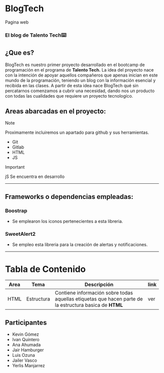 # BlogTech

<a src="https://gomezrkevinm.github.io/BlogTech/public/">Pagina web</a>
<h3>El blog de Talento Tech⌨️</h3>

## ¿Que es?
BlogTech es nuestro primer proyecto desarrollado en el bootcamp de programación en el programa de <strong>Talento Tech.</strong>
La idea del proyecto nace con la intención de apoyar aquellos compañeros que apenas inician en este mundo de la programación, teniendo un blog con la información esencial y recibida en las clases.
A partir de esta idea nace BlogTech qué sin percatarnos comenzamos a cubrir una necesidad, dando nos un producto con todas las cualidades que requiere un proyecto tecnologíco. 

## Areas abarcadas en el proyecto:
> [!NOTE]
> Proximamente incluiremos un apartado para github y sus herramientas.

- Git
- Gitlab
- HTML
- JS 

> [!IMPORTANT]
> jS Se encuentra en desarrollo

---
## Frameworks o dependencias empleadas:

### Boostrap
 * Se emplearon los iconos pertenecientes a esta libreria.

### SweetAlert2
 * Se empleo esta libreria para la creación de alertas y notificaciones.
---

# Tabla de Contenido

| Area | Tema | Descripción | link |
|------|------|-------------|------|
| HTML | Estructura|Contiene información sobre todas aquellas etiquetas que hacen parte de la estructura basica de **HTML**|<a src="https://gomezrkevinm.github.io/BlogTech/public/html/html.html">ver</a>|


## Participantes
- Kevin Gómez
- Ivan Quintero
- Ana Ahumada
- Jair Hamburger
- Luis Ozuna
- Jailer Vasco
- Yerlis Manjarrez